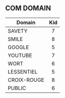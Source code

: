 ## COM DOMAIN 

| Domain        | Kid           |
| ------------- |:-------------:|
| 	SAVETY	    | 7			 |
| 	SMILE		    | 8			 |
| 	GOOGLE		    | 5			 |
| 	YOUTUBE		    | 7			 |
| 	WORT		    | 6			 |
| 	LESSENTIEL	   | 5			 |
| 	CROIX-ROUGE	    | 8			 |
| 	PUBLIC		    | 6			 |